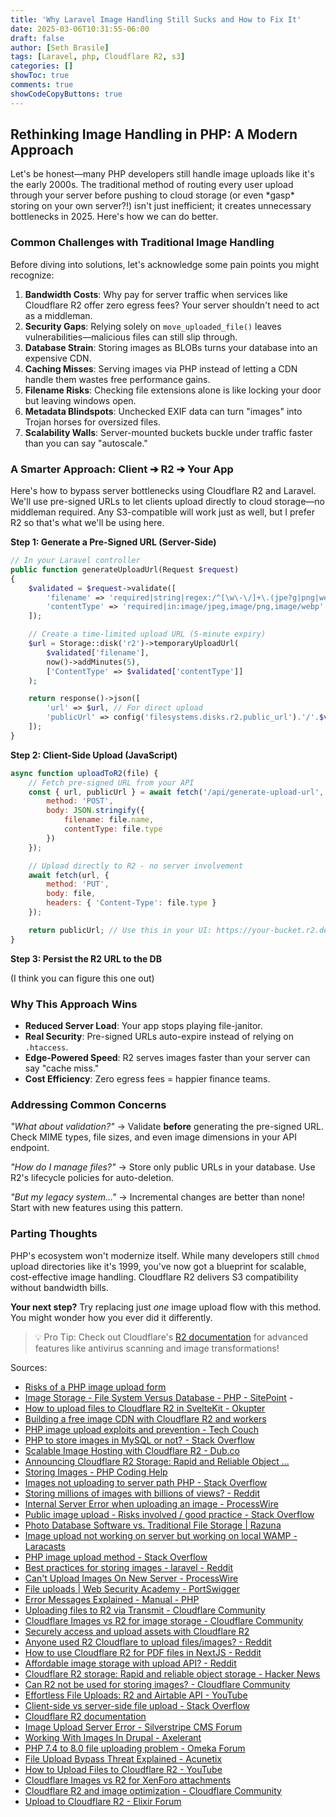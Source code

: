 ```yaml
---
title: 'Why Laravel Image Handling Still Sucks and How to Fix It'
date: 2025-03-06T10:31:55-06:00
draft: false
author: [Seth Brasile]
tags: [Laravel, php, Cloudflare R2, s3]
categories: []
showToc: true
comments: true
showCodeCopyButtons: true
---
```


## Rethinking Image Handling in PHP: A Modern Approach

Let's be honest—many PHP developers still handle image uploads like it's the early 2000s. The traditional method of routing every user upload through your server before pushing to cloud storage (or even \*gasp\* storing on your own server?!) isn't just inefficient; it creates unnecessary bottlenecks in 2025. Here's how we can do better.

### Common Challenges with Traditional Image Handling

Before diving into solutions, let's acknowledge some pain points you might recognize:

1. **Bandwidth Costs**: Why pay for server traffic when services like Cloudflare R2 offer zero egress fees? Your server shouldn't need to act as a middleman.
2. **Security Gaps**: Relying solely on `move_uploaded_file()` leaves vulnerabilities—malicious files can still slip through.
3. **Database Strain**: Storing images as BLOBs turns your database into an expensive CDN.
4. **Caching Misses**: Serving images via PHP instead of letting a CDN handle them wastes free performance gains.
5. **Filename Risks**: Checking file extensions alone is like locking your door but leaving windows open.
6. **Metadata Blindspots**: Unchecked EXIF data can turn "images" into Trojan horses for oversized files.
7. **Scalability Walls**: Server-mounted buckets buckle under traffic faster than you can say "autoscale."

### A Smarter Approach: Client ➔ R2 ➔ Your App

Here's how to bypass server bottlenecks using Cloudflare R2 and Laravel. We'll use pre-signed URLs to let clients upload directly to cloud storage—no middleman required.
Any S3-compatible will work just as well, but I prefer R2 so that's what we'll be using here.

**Step 1: Generate a Pre-Signed URL (Server-Side)**
```php
// In your Laravel controller
public function generateUploadUrl(Request $request)
{
    $validated = $request->validate([
        'filename' => 'required|string|regex:/^[\w\-\/]+\.(jpe?g|png|webp)$/',
        'contentType' => 'required|in:image/jpeg,image/png,image/webp'
    ]);

    // Create a time-limited upload URL (5-minute expiry)
    $url = Storage::disk('r2')->temporaryUploadUrl(
        $validated['filename'],
        now()->addMinutes(5),
        ['ContentType' => $validated['contentType']]
    );

    return response()->json([
        'url' => $url, // For direct upload
        'publicUrl' => config('filesystems.disks.r2.public_url').'/'.$validated['filename'] // For DB storage
    ]);
}
```

**Step 2: Client-Side Upload (JavaScript)**
```javascript
async function uploadToR2(file) {
    // Fetch pre-signed URL from your API
    const { url, publicUrl } = await fetch('/api/generate-upload-url', {
        method: 'POST',
        body: JSON.stringify({
            filename: file.name,
            contentType: file.type
        })
    });

    // Upload directly to R2 - no server involvement
    await fetch(url, {
        method: 'PUT',
        body: file,
        headers: { 'Content-Type': file.type }
    });

    return publicUrl; // Use this in your UI: https://your-bucket.r2.dev/user_uploads/cat.jpg
}
```

**Step 3: Persist the R2 URL to the DB**

(I think you can figure this one out)

### Why This Approach Wins

- **Reduced Server Load**: Your app stops playing file-janitor.
- **Real Security**: Pre-signed URLs auto-expire instead of relying on `.htaccess`.
- **Edge-Powered Speed**: R2 serves images faster than your server can say "cache miss."
- **Cost Efficiency**: Zero egress fees = happier finance teams.

### Addressing Common Concerns

*"What about validation?"* → Validate **before** generating the pre-signed URL. Check MIME types, file sizes, and even image dimensions in your API endpoint.

*"How do I manage files?"* → Store only public URLs in your database. Use R2's lifecycle policies for auto-deletion.

*"But my legacy system…"* → Incremental changes are better than none! Start with new features using this pattern.

### Parting Thoughts

PHP's ecosystem won't modernize itself. While many developers still `chmod` upload directories like it's 1999, you've now got a blueprint for scalable,
cost-effective image handling. Cloudflare R2 delivers S3 compatibility without bandwidth bills.

**Your next step?** Try replacing just *one* image upload flow with this method. You might wonder how you ever did it differently.

> 💡 Pro Tip: Check out Cloudflare's [R2 documentation](https://developers.cloudflare.com/r2) for advanced features like antivirus scanning and image transformations!

Sources:

- [Risks of a PHP image upload form](https://security.stackexchange.com/questions/32852/risks-of-a-php-image-upload-form)
- [Image Storage - File System Versus Database - PHP - SitePoint](https://www.sitepoint.com/community/t/image-storage-file-system-versus-database/109051) -
- [How to upload files to Cloudflare R2 in SvelteKit - Okupter](https://www.okupter.com/blog/upload-files-cloudflare-r2-in-sveltekit)
- [Building a free image CDN with Cloudflare R2 and workers](https://transloadit.com/devtips/creating-a-free-image-cdn-with-cloudflare-r2/)
- [PHP image upload exploits and prevention - Tech Couch](https://tech-couch.com/post/php-image-upload-exploits-and-prevention)
- [PHP to store images in MySQL or not? - Stack Overflow](https://stackoverflow.com/questions/527801/php-to-store-images-in-mysql-or-not)
- [Scalable Image Hosting with Cloudflare R2 - Dub.co](https://dub.co/blog/image-hosting-r2)
- [Announcing Cloudflare R2 Storage: Rapid and Reliable Object ...](https://blog.cloudflare.com/introducing-r2-object-storage/)
- [Storing Images - PHP Coding Help](https://forums.phpfreaks.com/topic/318300-storing-images/)
- [Images not uploading to server path PHP - Stack Overflow](https://stackoverflow.com/questions/46652202/images-not-uploading-to-server-path-php)
- [Storing millions of images with billions of views? - Reddit](https://www.reddit.com/r/PHP/comments/73xst5/storing_millions_of_images_with_billions_of_views/)
- [Internal Server Error when uploading an image - ProcessWire](https://processwire.com/talk/topic/14489-internal-server-error-when-uploading-an-image/)
- [Public image upload - Risks involved / good practice - Stack Overflow](https://stackoverflow.com/questions/4178226/public-image-upload-risks-involved-good-practice)
- [Photo Database Software vs. Traditional File Storage | Razuna](https://razuna.com/blog/photo-software-vs-file-storage/)
- [Image upload not working on server but working on local WAMP - Laracasts](https://laracasts.com/discuss/channels/servers/image-upload-not-working-on-server-but-working-on-local-wamp-server)
- [PHP image upload method - Stack Overflow](https://stackoverflow.com/questions/5028889/php-image-upload-method/5029003)
- [Best practices for storing images - laravel - Reddit](https://www.reddit.com/r/laravel/comments/uu89ea/best_practices_for_storing_images/)
- [Can't Upload Images On New Server - ProcessWire](https://processwire.com/talk/topic/25099-solved-cant-upload-images-on-new-server/)
- [File uploads | Web Security Academy - PortSwigger](https://portswigger.net/web-security/file-upload)
- [Error Messages Explained - Manual - PHP](https://www.php.net/manual/en/features.file-upload.errors.php)
- [Uploading files to R2 via Transmit - Cloudflare Community](https://community.cloudflare.com/t/uploading-files-to-r2-via-transmit-or-similar-desktop-client/393560)
- [Cloudflare Images vs R2 for image storage - Cloudflare Community](https://community.cloudflare.com/t/storing-images-should-i-use-cloudflare-images-or-the-r2-product/557815)
- [Securely access and upload assets with Cloudflare R2](https://developers.cloudflare.com/workers/tutorials/upload-assets-with-r2/)
- [Anyone used R2 Cloudflare to upload files/images? - Reddit](https://www.reddit.com/r/node/comments/1i9rg69/anyone_used_r2_cloudflare_to_upload_filesimages/)
- [How to use Cloudflare R2 for PDF files in NextJS - Reddit](https://www.reddit.com/r/nextjs/comments/146jkiy/how_to_use_cloudflare_r2_for_uploading/)
- [Affordable image storage with upload API? - Reddit](https://www.reddit.com/r/webdev/comments/1ge5kxa/advise_an_affordable_image_storage_with_upload_api/)
- [Cloudflare R2 storage: Rapid and reliable object storage - Hacker News](https://news.ycombinator.com/item?id=28682237)
- [Can R2 not be used for storing images? - Cloudflare Community](https://community.cloudflare.com/t/can-r2-not-be-used-for-storing-images/498905)
- [Effortless File Uploads: R2 and Airtable API - YouTube](https://www.youtube.com/watch?v=hpsypSEzpmM)
- [Client-side vs server-side file upload - Stack Overflow](https://stackoverflow.com/questions/48698866/which-approach-is-better-upload-a-file-from-client-side-or-from-server-side)
- [Cloudflare R2 documentation](https://developers.cloudflare.com/r2/)
- [Image Upload Server Error - Silverstripe CMS Forum](https://forum.silverstripe.org/t/image-upload-server-error/1444)
- [Working With Images In Drupal - Axelerant](https://www.axelerant.com/blog/images-in-drupal)
- [PHP 7.4 to 8.0 file uploading problem - Omeka Forum](https://forum.omeka.org/t/switching-from-php74-to-8-0-causes-file-uploading-problem/16451)
- [File Upload Bypass Threat Explained - Acunetix](https://www.acunetix.com/websitesecurity/upload-forms-threat/)
- [How to Upload Files to Cloudflare R2 - YouTube](https://www.youtube.com/watch?v=R-rTiIC6p3o)
- [Cloudflare Images vs R2 for XenForo attachments](https://xenforo.com/community/threads/cloudflare-images-vs-cloudflare-r2-for-storing-serving-images-and-attachments.214283/)
- [Cloudflare R2 and image optimization - Cloudflare Community](https://community.cloudflare.com/t/cloudflare-r2-and-image-optimization-size-format/665575)
- [Upload to Cloudflare R2 - Elixir Forum](https://elixirforum.com/t/heres-how-to-upload-to-cloudflare-r2-tweaks-from-original-s3-implementation-code/58686)
